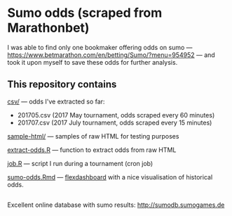 # Sumo odds (scraped from Marathonbet)
I was able to find only one bookmaker offering odds on sumo — https://www.betmarathon.com/en/betting/Sumo/?menu=954952 — and took it upon myself to save these odds for further analysis.

## This repository contains
[csv/](csv) — odds I've extracted so far:
- 201705.csv (2017 May tournament, odds scraped every 60 minutes)
- 201707.csv (2017 July tournament, odds scraped every 15 minutes)

[sample-html/](sample-html) — samples of raw HTML for testing purposes

[extract-odds.R](extract-odds.R) — function to extract odds from raw HTML

[job.R](job.R) — script I run during a tournament (cron job)

[sumo-odds.Rmd](sumo-odds.Rmd) — [flexdashboard](rmarkdown.rstudio.com/flexdashboard/) with a nice visualisation of historical odds.

##
Excellent online database with sumo results: http://sumodb.sumogames.de
